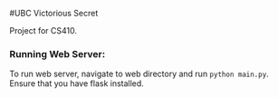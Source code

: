 #UBC Victorious Secret

Project for CS410.

### Running Web Server:
To run web server, navigate to web directory and run `python main.py`.  Ensure that you have flask installed.
